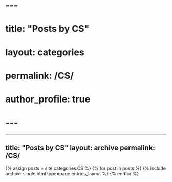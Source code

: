 # ---
# title: "Posts by CS"
# layout: categories
# permalink: /CS/
# author_profile: true
# ---

---
title: "Posts by CS"
layout: archive
permalink: /CS/
---

{% assign posts = site.categories.CS %}
{% for post in posts %} {% include archive-single.html type=page.entries_layout %} {% endfor %}
